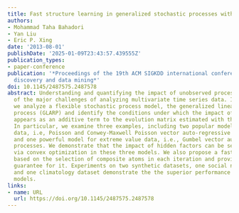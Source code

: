 ```yaml
---
title: Fast structure learning in generalized stochastic processes with latent factors
authors:
- Mohammad Taha Bahadori
- Yan Liu
- Eric P. Xing
date: '2013-08-01'
publishDate: '2025-01-09T23:43:57.439555Z'
publication_types:
- paper-conference
publication: '*Proceedings of the 19th ACM SIGKDD international conference on Knowledge
  discovery and data mining*'
doi: 10.1145/2487575.2487578
abstract: Understanding and quantifying the impact of unobserved processes is one
  of the major challenges of analyzing multivariate time series data. In this paper,
  we analyze a flexible stochastic process model, the generalized linear auto-regressive
  process (GLARP) and identify the conditions under which the impact of hidden variables
  appears as an additive term to the evolution matrix estimated with the maximum likelihood.
  In particular, we examine three examples, including two popular models for count
  data, i.e, Poisson and Conwey-Maxwell Poisson vector auto-regressive processes,
  and one powerful model for extreme value data, i.e., Gumbel vector auto-regressive
  processes. We demonstrate that the impact of hidden factors can be separated out
  via convex optimization in these three models. We also propose a fast greedy algorithm
  based on the selection of composite atoms in each iteration and provide a performance
  guarantee for it. Experiments on two synthetic datasets, one social network dataset
  and one climatology dataset demonstrate the the superior performance of our proposed
  models.
links:
- name: URL
  url: https://doi.org/10.1145/2487575.2487578
---
```


